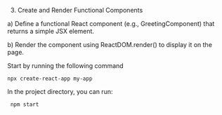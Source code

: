 3. Create and Render Functional Components    

a) Define a functional React component (e.g., GreetingComponent) that returns a simple JSX element. 

b) Render the component using ReactDOM.render() to display it on the page. 


Start by running the following command

    npx create-react-app my-app

In the project directory, you can run:

     npm start

